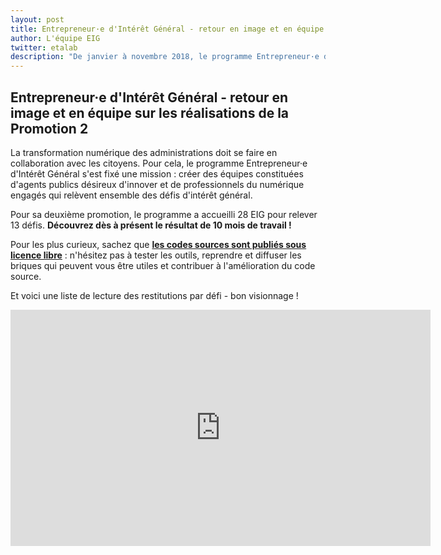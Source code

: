 ```yaml
---
layout: post
title: Entrepreneur·e d'Intérêt Général - retour en image et en équipe sur les réalisations de la Promotion 2
author: L'équipe EIG
twitter: etalab
description: "De janvier à novembre 2018, le programme Entrepreneur·e d'Intérêt Général (EIG) a accueilli sa deuxième promotion. Pendant 10 mois, 28 data scientists, designers et développeurs répartis en équipes de 2 ou 3, ont vécu en immersion dans leurs administrations centrales. Guidés par leurs mentors, ils ont relevé 13 défis autour du numérique et des données. EIG et mentors reviennent ici sur leurs défis, présentent leurs réalisations et proposent quelques conseils à la prochaine promotion."
---
```


## Entrepreneur·e d'Intérêt Général - retour en image et en équipe sur les réalisations de la Promotion 2

La transformation numérique des administrations doit se faire en
collaboration avec les citoyens. Pour cela, le programme
Entrepreneur·e d'Intérêt Général s'est fixé une mission : créer des
équipes constituées d'agents publics désireux d'innover et de
professionnels du numérique engagés qui relèvent ensemble des défis
d'intérêt général.

Pour sa deuxième promotion, le programme a accueilli 28 EIG pour
relever 13 défis. **Découvrez dès à présent le résultat de 10 mois de
travail !**

Pour les plus curieux, sachez que [**les codes sources sont publiés
sous licence
libre**](https://github.com/topics/entrepreneur-interet-general) :
n'hésitez pas à tester les outils, reprendre et diffuser les briques
qui peuvent vous être utiles et contribuer à l'amélioration du code
source.

Et voici une liste de lecture des restitutions par défi - bon visionnage !

<center>
<iframe frameborder="0" width="672" height="378" src="https://www.dailymotion.com/embed/playlist/x65owi" allowfullscreen allow="autoplay"></iframe>
</center>
